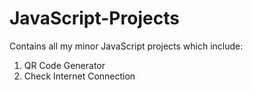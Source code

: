 # JavaScript-Projects
Contains all my minor JavaScript projects which include: 
1. QR Code Generator
2. Check Internet Connection

